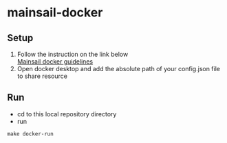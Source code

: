 # mainsail-docker

## Setup

1. Follow the instruction on the link below\
[Mainsail docker guidelines](https://docs.mainsail.xyz/setup/docker)
2. Open docker desktop and add the absolute path of your config.json file to share resource

## Run

- cd to this local repository directory
- run

```shell
make docker-run
```
